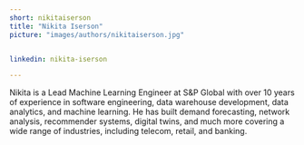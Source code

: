 ```yaml
---
short: nikitaiserson
title: "Nikita Iserson"
picture: "images/authors/nikitaiserson.jpg"


linkedin: nikita-iserson

---
```


Nikita is a Lead Machine Learning Engineer at S&P Global with over 10 years of experience in software engineering, data warehouse development, data analytics, and machine learning. He has built demand forecasting, network analysis, recommender systems, digital twins, and much more covering a wide range of industries, including telecom, retail, and banking.
